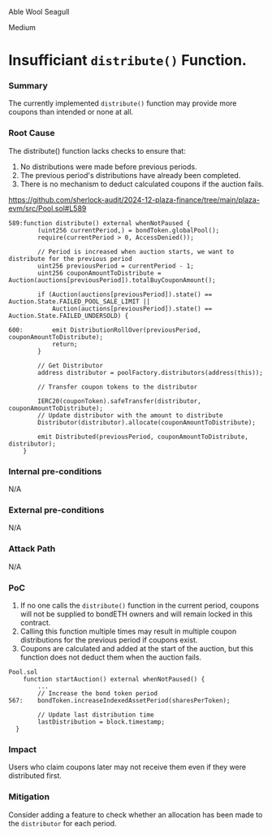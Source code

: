 Able Wool Seagull

Medium

# Insufficiant `distribute()` Function.


### Summary
The currently implemented `distribute()` function may provide more coupons than intended or none at all.

### Root Cause
The distribute() function lacks checks to ensure that:
1. No distributions were made before previous periods.
2. The previous period's distributions have already been completed.
3. There is no mechanism to deduct calculated coupons if the auction fails.

https://github.com/sherlock-audit/2024-12-plaza-finance/tree/main/plaza-evm/src/Pool.sol#L589
```solidity
589:function distribute() external whenNotPaused {
        (uint256 currentPeriod,) = bondToken.globalPool();
        require(currentPeriod > 0, AccessDenied());

        // Period is increased when auction starts, we want to distribute for the previous period
        uint256 previousPeriod = currentPeriod - 1;
        uint256 couponAmountToDistribute = Auction(auctions[previousPeriod]).totalBuyCouponAmount();

        if (Auction(auctions[previousPeriod]).state() == Auction.State.FAILED_POOL_SALE_LIMIT ||
            Auction(auctions[previousPeriod]).state() == Auction.State.FAILED_UNDERSOLD) {

600:        emit DistributionRollOver(previousPeriod, couponAmountToDistribute);
            return;
        }

        // Get Distributor
        address distributor = poolFactory.distributors(address(this));

        // Transfer coupon tokens to the distributor

        IERC20(couponToken).safeTransfer(distributor, couponAmountToDistribute);
        // Update distributor with the amount to distribute
        Distributor(distributor).allocate(couponAmountToDistribute);

        emit Distributed(previousPeriod, couponAmountToDistribute, distributor);
    }
```

### Internal pre-conditions
N/A

### External pre-conditions
N/A

### Attack Path
N/A

### PoC
1. If no one calls the `distribute()` function in the current period, coupons will not be supplied to bondETH owners and will remain locked in this contract.
2. Calling this function multiple times may result in multiple coupon distributions for the previous period if coupons exist.
3. Coupons are calculated and added at the start of the auction, but this function does not deduct them when the auction fails.
```solidity
Pool.sol
    function startAuction() external whenNotPaused() {
        ...
        // Increase the bond token period
567:    bondToken.increaseIndexedAssetPeriod(sharesPerToken);

        // Update last distribution time
        lastDistribution = block.timestamp;
  }
```

### Impact
Users who claim coupons later may not receive them even if they were distributed first.

### Mitigation
Consider adding a feature to check whether an allocation has been made to the `distributor` for each period.
